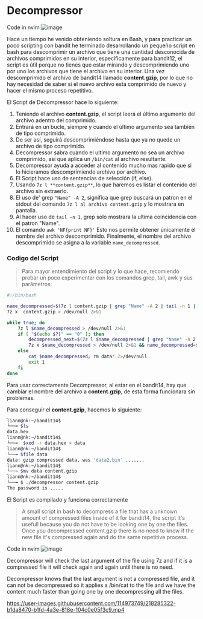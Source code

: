 # Decompressor

Code in nvim
![image](https://user-images.githubusercontent.com/114973749/218240673-abb63172-cdf3-430c-bb9b-322764a4e52e.png)

Hace un tiempo he venido obteniendo soltura en Bash, y para practicar un poco scripting con bandit he terminado desarrollando un pequeño script en bash para descomprimir un archivo que tiene una cantidad desconocida de archivos comprimidos en su interior, específicamente para bandit12, el script es útil porque no tienes que estar mirando y descomprimiendo uno por uno los archivos que tiene el archivo en su interior. Una vez descomprimido el archivo de bandit14 llamado **content.gzip**, por lo que no hay necesidad de saber si el nuevo archivo esta comprimido de nuevo y hacer el mismo proceso repetitivo.

El Script de Decompressor hace lo siguiente:
1. Teniendo el archivo **content.gzip**, el script leerá el último argumento del archivo adentro del comprimido.
2. Entrará en un bucle, siempre y cuando el último argumento sea también de tipo comprimido.
3. De ser así, seguirá descomprimiéndose hasta que ya no quede un archivo de tipo comprimido.
4. Decompressor sabra cuando el ultimo argumento no sea un archivo comprimido, asi que aplica un `/bin/cat` al archivo resultante.
5. Decompressor ayuda a acceder al contenido mucho mas rapido que si lo hicieramos descomprimiendo archivo por archivo.
6. El Script hace uso de sentencias de selección (if, else).
7. Usando `7z l **content.gzip**`, lo que haremos es listar el contenido del archivo sin extraerlo.
8. El uso de' grep `"Name" -A 2`, significa que grep buscará un patron en el stdout del comando `7z l al archivo content.gzip` y lo mostrara en pantalla.
9. Al hacer uso de `tail -n 1`, grep solo mostrara la ultima coincidencia con el patron "Name".
10. El comando `awk 'NF{print NF}'` Esto nos permite obtener únicamente el nombre del archivo descomprimido.
Finalmente, el nombre del archivo descomprimido se asigna a la variable `name_decompressed`.

### Codigo del Script

> Para mayor entendimiento del script y lo que hace, recomiendo probar un poco experimentar con los comandos grep, tail, awk y sus parámetros:


```bash
#!/bin/bash

name_decompressed=$(7z l content.gzip | grep "Name" -A 2 | tail -n 1 | awk 'NF{print $NF}')
7z x  content.gzip > /dev/null 2>&1

while true; do
	7z l $name_decompressed > /dev/null 2>&1
	if [ "$(echo $?)" == "0" ]; then
		decompressed_next=$(7z l $name_decompressed | grep "Name" -A 2 | tail -n 1 | awk 'NF{print $NF}')
		7z x $name_decompressed > /dev/null 2>&1 && name_decompressed=$decompressed_next
	else
		cat $name_decompressed; rm data* 2>/dev/null
		exit 1
	fi
done
```

Para usar correctamente Decompressor, al estar en el bandit14, hay que cambiar el nombre del archivo a **content.gzip**, de esta forma funcionara sin problemas.

Para conseguir el **content.gzip**, hacemos lo siguiente:
```bash
liann@nk:~/bandit14$ 
└──╼ $ls
data.hex
liann@nk:~/bandit14$
└──╼  $xxd -r data.hex > data
liann@nk:~/bandit14$ 
└──╼ $file data
data: gzip compressed data, was 'data2.bin' .......
liann@nk:~/bandit14$ 
└──╼ $mv data content.gzip
liann@nk:~/bandit14$ 
└──╼ $ ./decompressor content.gzip
The password is .....
```

El Script es compilado y funciona correctamente

> A small script in bash to decompress a file that has a unknown amount of compressed files inside of it for bandit14,
the script it's usefull because you do not have to be looking one by one the files.
Once you decompressed content.gzip there is no need to know if the new file it's compressed again and do the same repetitive process.

Code in nvim
![image](https://user-images.githubusercontent.com/114973749/218240673-abb63172-cdf3-430c-bb9b-322764a4e52e.png)

Decompressor will check the last argument of the file using 7z and if it is a compressed file it will check again and again until there is no need. 



Decompressor knows that the last argument is not a compressed file, and it can not be decompressed so it applies a /bin/cat to the file and we have the content much faster than going one by one decompressing all the files.

https://user-images.githubusercontent.com/114973749/218285322-b1da8470-b1fd-4a3e-818e-104c0e05f3c9.mp4


